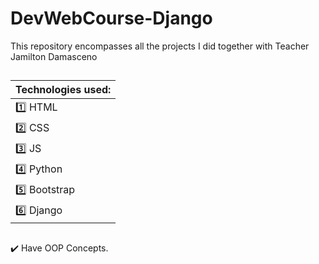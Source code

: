 # DevWebCourse-Django
This repository encompasses all the projects I did together with Teacher Jamilton Damasceno
##
| Technologies used:  |  
|:-------------------|  
|1️⃣ HTML |  
|2️⃣ CSS   |   
|3️⃣ JS  |   
|4️⃣ Python  |  
|5️⃣ Bootstrap |  
|6️⃣ Django| 


##
✔️ Have OOP Concepts.

